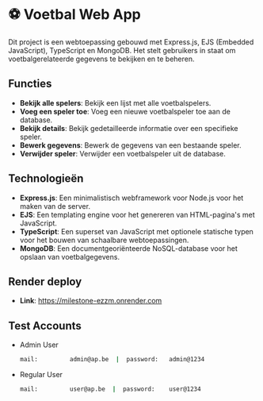 # ⚽️ Voetbal Web App

Dit project is een webtoepassing gebouwd met Express.js, EJS (Embedded JavaScript), TypeScript en MongoDB. Het stelt gebruikers in staat om voetbalgerelateerde gegevens te bekijken en te beheren.

## Functies

- **Bekijk alle spelers**: Bekijk een lijst met alle voetbalspelers.
- **Voeg een speler toe**: Voeg een nieuwe voetbalspeler toe aan de database.
- **Bekijk details**: Bekijk gedetailleerde informatie over een specifieke speler.
- **Bewerk gegevens**: Bewerk de gegevens van een bestaande speler.
- **Verwijder speler**: Verwijder een voetbalspeler uit de database.

## Technologieën

- **Express.js**: Een minimalistisch webframework voor Node.js voor het maken van de server.
- **EJS**: Een templating engine voor het genereren van HTML-pagina's met JavaScript.
- **TypeScript**: Een superset van JavaScript met optionele statische typen voor het bouwen van schaalbare webtoepassingen.
- **MongoDB**: Een documentgeoriënteerde NoSQL-database voor het opslaan van voetbalgegevens.

## Render deploy
- **Link**: https://milestone-ezzm.onrender.com

## Test Accounts
* Admin User
  ```sh
  mail: 		admin@ap.be  |  password: 	admin@1234
  ```

* Regular User
  ```sh
  mail: 		user@ap.be  |  password: 	user@1234
  ```
